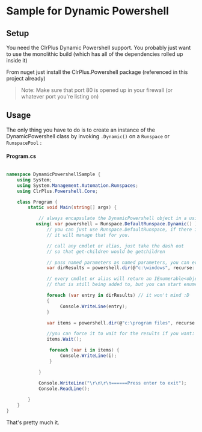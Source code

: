 ﻿# Sample for Dynamic Powershell

## Setup 
You need the ClrPlus Dynamic Powershell support. You probably just want to use the
monolithic build (which has all of the dependencies rolled up inside it)

From nuget just install the ClrPlus.Powershell package (referenced in this project already)

> Note: Make sure that port 80 is opened up in your firewall (or whatever port you're listing on)

## Usage

The only thing you have to do is to create an instance of the DynamicPowershell class by invoking `.Dynamic()` on a `Runspace` or `RunspacePool` :

#### Program.cs 

``` csharp

namespace DynamicPowershellSample {
    using System;
    using System.Management.Automation.Runspaces;
    using ClrPlus.Powershell.Core;

    class Program {
        static void Main(string[] args) {

            // always encapsulate the DynamicPowershell object in a using (or dispose it when you're done)
           using( var powershell = Runspace.DefaultRunspace.Dynamic() ) {
               // you can just use Runspace.DefaultRunspace, if there isn't one, 
               // it will manage that for you.

               // call any cmdlet or alias, just take the dash out 
               // so that get-children would be getchildren

               // pass named parameters as named parameters, you can even use unnamed parameters first, like in powershell:
               var dirResults = powershell.dir(@"c:\windows", recurse: false);

               // every cmdlet or alias will return an IEnumerable<object> 
               // that is still being added to, but you can start enumerating it right away

               foreach (var entry in dirResults) // it won't mind :D 
               {
                    Console.WriteLine(entry);
               }

               var items = powershell.dir(@"c:\program files", recurse:false);

               //you can force it to wait for the results if you want:
               items.Wait();

                foreach (var i in items) {
                    Console.WriteLine(i);
                }

            }

            Console.WriteLine("\r\n\r\n======Press enter to exit");
            Console.ReadLine();
        
        }
    }
}

```

That's pretty much it.

